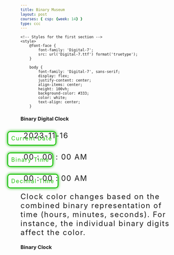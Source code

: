 ```yaml
---
title: Binary Museum
layout: post
courses: { csp: {week: 14} }
type: ccc
---
```


<!DOCTYPE html>
<html lang="en">

<head>
    <meta charset="UTF-8">
    <meta name="viewport" content="width=device-width, initial-scale=1.0">
    <title>Binary Museum</title>

    <!-- Styles for the first section -->
    <style>
        @font-face {
            font-family: 'Digital-7';
            src: url('Digital-7.ttf') format('truetype');
        }

        body {
            font-family: 'Digital-7', sans-serif;
            display: flex;
            justify-content: center;
            align-items: center;
            height: 100vh;
            background-color: #333;
            color: white;
            text-align: center;
        }

<title>The Binary Museum</title>
<h3>Binary Digital Clock</h3>

<head>
  <meta charset="UTF-8">
  <meta name="viewport" content="width=device-width, initial-scale=1.0">
  <title>Binary Digital Clock with AM/PM and Date</title>
  <style>
    @font-face {
      font-family: 'Digital-7';
      src: url('Digital-7.ttf') format('truetype');
    }

    body {
      font-family: 'Digital-7', sans-serif;
      display: flex;
      justify-content: center;
      align-items: center;
      height: 100vh;
      background-color: #333;
      color: white;
      text-align: center;
    }

    /* Styles for the clock elements */
    #clock {
      font-family: 'Digital-7', sans-serif;
      font-size: 24px; /* Updated font size */
      letter-spacing: 2px;
    }

    .date, .binary, .decimal {
      font-family: 'Digital-7', sans-serif;
      margin: 20px 0;
      padding: 10px;
      background-color: rgba(255, 255, 255, 0.1);
    }

    .label {
      font-size: 18px; /* Smaller label font size */
      color: #20C20E; /* Green */
      border: 3px solid #20C20E; /* Green */
      border-radius: 10px;
      box-shadow: 0px 0px 10px #20C20E; /* Green */
      padding: 10px; /* Add space around the text */
    }
  </style>
</head>
<body>
  <div id="clock">
    <div class="date">
      <div class="label">Current Date</div>
      <span id="currentDate">2023-11-16</span>
    </div>
    <div class="binary">
      <div class="label">Binary Time</div>
      <span id="binaryHours">00</span> : <span id="binaryMinutes">00</span> : <span id="binarySeconds">00</span>
      <span id="binaryAmPm">AM</span>
    </div>
    <div class="decimal">
      <div class="label">Decimal Time</div>
      <span id="decimalHours">00</span> : <span id="decimalMinutes">00</span> : <span id="decimalSeconds">00</span>
      <span id="decimalAmPm">AM</span>
    </div>
    <div id="colorExplanation">Clock color changes based on the combined binary representation of time (hours, minutes, seconds). For instance, the individual binary digits affect the color.</div>
  </div>

  <script>
    function updateClock() {
      var now = new Date();
      var hours = now.getHours();
      var minutes = now.getMinutes();
      var seconds = now.getSeconds();

      var amPm = hours >= 12 ? 'PM' : 'AM';
      var displayHours = hours % 12;
      displayHours = displayHours ? displayHours : 12;

      var binaryHours = padZero(displayHours.toString(2));
      var binaryMinutes = padZero(minutes.toString(2));
      var binarySeconds = padZero(seconds.toString(2));

      document.getElementById('binaryHours').innerText = binaryHours;
      document.getElementById('binaryMinutes').innerText = binaryMinutes;
      document.getElementById('binarySeconds').innerText = binarySeconds;
      document.getElementById('binaryAmPm').innerText = amPm;

      document.getElementById('decimalHours').innerText = padZero(displayHours.toString());
      document.getElementById('decimalMinutes').innerText = padZero(minutes.toString());
      document.getElementById('decimalSeconds').innerText = padZero(seconds.toString());
      document.getElementById('decimalAmPm').innerText = amPm;

      var currentDateElement = document.getElementById('currentDate');
      currentDateElement.innerText = formatDate(now);
      
      // Extract the tens place of seconds
      var tensPlaceSeconds = Math.floor(seconds / 10);

      // Define colors based on the tens place of seconds
      var color;
      switch (tensPlaceSeconds) {
        case 0:
          color = 'yellow'; // 00-09 seconds
          break;
        case 1:
          color = 'red'; // 10-19 seconds
          break;
        case 2:
          color = 'blue'; // 20-29 seconds
          break;
        case 3:
          color = 'green'; // 30-39 seconds
          break;
        case 4:
          color = 'purple'; // 40-49 seconds
          break;
        case 5:
          color = 'pink'; // 50-59 seconds
          break;
        default:
          color = 'yellow'; // Default color for seconds beyond 59
          break;
      }

      // Apply the color to the clock
      document.getElementById('clock').style.color = color;

      setTimeout(updateClock, 1000); // Change every 1 second
    }

    function padZero(value) {
      return value.length < 2 ? '0' + value : value;
    }

    function formatDate(date) {
      var day = padZero(date.getDate().toString());
      var month = padZero((date.getMonth() + 1).toString());
      var year = date.getFullYear();
      return year + '-' + month + '-' + day;
    }

    updateClock(); // Initial call to start the clock update
    setInterval(updateClock, 1000); // Update the clock every second
  </script>
</body>
</html>


<h3>Binary Clock</h3>

<html>
<head>
    <title>BCD Clock</title>
    <style>
        .led {
            width: 30px;
            height: 30px;
            border-radius: 50%;
            background-color: #ddd;
            margin: 10px;
        }

        .active {
            background-color: #0f0;
        }

        .digit {
            display: inline-block;
            vertical-align: top;
            margin-right: 15px;
            text-align: center;
        }

        #bcdClock {
            position: relative;
            margin: 0 auto;
            padding: 20px;
            text-align: center;
        }

        .time {
            margin-top: 10px;
            font-size: 20px;
        }

        h1 {
            text-align: center;
        } 
        
        p {
            text-align: left;
        }

        .label {
            position: absolute;
            left: 185px;
        }

        .colon {
            display: inline-block;
            vertical-align: top;
            margin-right: 15px;
            text-align: center;
            margin-top: 175px;
        }
    </style>
</head>
<body>
    <h1>Binary Coded Decimal (BCD) Clock</h1>
    <p>This is a Binary Coded Decimal (BCD) clock. It displays the current time in both binary and decimal formats. Each column represents a digit of the current time in binary format, from top (most significant bit) to bottom (least significant bit). The first two columns represent the hour, the next two represent the minute, and the last two represent the second. The time is displayed in 12-hour format with an AM/PM indicator.</p>
    <div id="bcdClock"></div>
    <p>
    <br>- The `updateClock` function first gets the current time using the JavaScript `Date` object. It then calculates the hours, minutes, and seconds, and converts the hours to a 12-hour format.
    <br>- The function then creates two arrays: `binaryTime` and `realTime`. The `binaryTime` array stores the binary representation of each digit of the current time, and the `realTime` array stores the decimal representation of each digit of the current time.
    <br>- The function then clears the `bcdClock` div and creates the BCD clock. It does this by looping through each digit of the time, creating a `div` for each digit, and adding the appropriate number of LEDs to each `div`. The LEDs are styled according to whether their corresponding bit in the binary representation is a 1 (on) or a 0 (off).
    <br>- The function also creates a `div` for each digit of the real time and appends it to the corresponding digit `div`. This displays the decimal representation of the time underneath the binary representation.
    <br>- Finally, the function creates a `div` for the AM/PM indicator and appends it to the `bcdClock` div.
    <br>- The `updateClock` function is then set to be called again after a delay of 1000 milliseconds (1 second) using the `setTimeout` function. This updates the clock every second.
</p>
    <script>
        function updateClock() {
            const currentTime = new Date();
            let hours = currentTime.getHours();
            const minutes = currentTime.getMinutes();
            const seconds = currentTime.getSeconds();

            const ampm = hours >= 12 ? 'PM' : 'AM';
            hours = hours % 12;
            hours = hours ? hours : 12; // the hour '0' should be '12'

            const binaryTime = [
                pad((Math.floor(hours / 10)).toString(2), 4),
                pad((hours % 10).toString(2), 4),
                pad((Math.floor(minutes / 10)).toString(2), 4),
                pad((minutes % 10).toString(2), 4),
                pad((Math.floor(seconds / 10)).toString(2), 4),
                pad((seconds % 10).toString(2), 4)
            ];

            const realTime = [
                Math.floor(hours / 10).toString(),
                (hours % 10).toString(),
                Math.floor(minutes / 10).toString(),
                (minutes % 10).toString(),
                Math.floor(seconds / 10).toString(),
                (seconds % 10).toString()
            ];

            document.getElementById('bcdClock').innerHTML = '';

            for (let i = 0; i < 6; i++) {
                const digitContainer = document.createElement('div');
                digitContainer.className = 'digit';
                for (let j = 3; j >= 0; j--) {
                    const led = document.createElement('div');
                    led.className = 'led' + (binaryTime[i][j] === '1' ? ' active' : '');
                    digitContainer.appendChild(led);
                    if (i === 0) {
                        const label = document.createElement('div');
                        label.className = 'label';
                        label.textContent = Math.pow(2, 3 - j).toString();
                        led.appendChild(label);
                    }
                }
                const timeElement = document.createElement('div');
                timeElement.className = 'time';
                timeElement.textContent = realTime[i];
                digitContainer.appendChild(timeElement);
                document.getElementById('bcdClock').appendChild(digitContainer);

                // Add a colon after every two digits, but not after the last pair
                if (i === 1 || i === 3) {
                    const colonElement = document.createElement('div');
                    colonElement.className = 'colon';
                    colonElement.textContent = ':';
                    document.getElementById('bcdClock').appendChild(colonElement);
                }
            }

            const ampmElement = document.createElement('div');
            ampmElement.className = 'time';
            ampmElement.textContent = ampm;
            document.getElementById('bcdClock').appendChild(ampmElement);

            setTimeout(updateClock, 1000);
        }

        function pad(str, length) {
            return '0'.repeat(Math.max(0, length - str.length)) + str;
        }

        updateClock();  // Initial call to display the clock
    </script>
</body>
</html>
